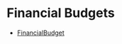 <div class="ignore-in-full-text-search">

# Financial Budgets
  - [FinancialBudget](/modules/accounting-budget/FinancialBudget.md)

</div>
